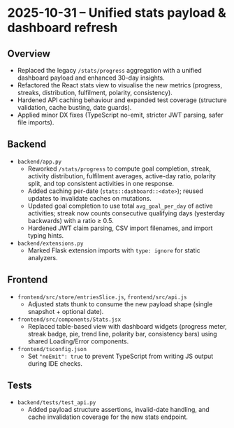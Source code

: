 # 2025-10-31 – Unified stats payload & dashboard refresh

## Overview
- Replaced the legacy `/stats/progress` aggregation with a unified dashboard payload and enhanced 30-day insights.
- Refactored the React stats view to visualise the new metrics (progress, streaks, distribution, fulfilment, polarity, consistency).
- Hardened API caching behaviour and expanded test coverage (structure validation, cache busting, date guards).
- Applied minor DX fixes (TypeScript no-emit, stricter JWT parsing, safer file imports).

## Backend
- `backend/app.py`
  - Reworked `/stats/progress` to compute goal completion, streak, activity distribution, fulfilment averages, active-day ratio, polarity split, and top consistent activities in one response.
  - Added caching per-date (`stats::dashboard::<date>`); reused updates to invalidate caches on mutations.
  - Updated goal completion to use total `avg_goal_per_day` of active activities; streak now counts consecutive qualifying days (yesterday backwards) with a ratio ≥ 0.5.
  - Hardened JWT claim parsing, CSV import filenames, and import typing hints.
- `backend/extensions.py`
  - Marked Flask extension imports with `type: ignore` for static analyzers.

## Frontend
- `frontend/src/store/entriesSlice.js`, `frontend/src/api.js`
  - Adjusted stats thunk to consume the new payload shape (single snapshot + optional date).
- `frontend/src/components/Stats.jsx`
  - Replaced table-based view with dashboard widgets (progress meter, streak badge, pie, trend line, polarity bar, consistency bars) using shared Loading/Error components.
- `frontend/tsconfig.json`
  - Set `"noEmit": true` to prevent TypeScript from writing JS output during IDE checks.

## Tests
- `backend/tests/test_api.py`
  - Added payload structure assertions, invalid-date handling, and cache invalidation coverage for the new stats endpoint.

